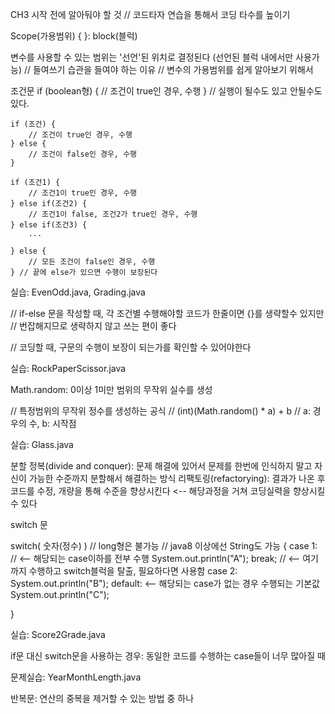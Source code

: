 CH3 시작 전에 알아둬야 할 것
// 코드타자 연습을 통해서 코딩 타수를 높이기

Scope(가용범위)
{ }: block(블럭)

변수를 사용할 수 있는 범위는 '선언'된 위치로 결정된다 (선언된 블럭 내에서만 사용가능)
// 들여쓰기 습관을 들여야 하는 이유
// 변수의 가용범위를 쉽게 알아보기 위해서

조건문
	if (boolean형) {
		// 조건이 true인 경우, 수행
	} // 실행이 될수도 있고 안될수도 있다.

	if (조건) {
		// 조건이 true인 경우, 수행
	} else {
		// 조건이 false인 경우, 수행
	}

	if (조건1) {
		// 조건1이 true인 경우, 수행
	} else if(조건2) {
		// 조건1이 false, 조건2가 true인 경우, 수행
	} else if(조건3) {
		...

	} else {
		// 모든 조건이 false인 경우, 수행
	} // 끝에 else가 있으면 수행이 보장된다

실습: EvenOdd.java, Grading.java

// if-else 문을 작성할 때, 각 조건별 수행해야할 코드가 한줄이면 {}를 생략할수 있지만
// 번잡해지므로 생략하지 않고 쓰는 편이 좋다

// 코딩할 때, 구문의 수행이 보장이 되는가를 확인할 수 있어야한다

실습: RockPaperScissor.java

Math.random: 0이상 1미만 범위의 무작위 실수를 생성

// 특정범위의 무작위 정수를 생성하는 공식
// (int)(Math.random() * a) + b // a: 경우의 수, b: 시작점

실습: Glass.java

분할 정복(divide and conquer): 문제 해결에 있어서 문제를 한번에 인식하지 말고 자신이 가능한 수준까지 분할해서 해결하는 방식
리팩토링(refactorying): 결과가 나온 후 코드를 수정, 개량을 통해 수준을 향상시킨다 <-- 해당과정을 거쳐 코딩실력을 향상시킬 수 있다

switch 문

switch( 숫자(정수) ) // long형은 불가능 // java8 이상에선 String도 가능 {
	case 1:	// <-- 해당되는 case이하를 전부 수행
		System.out.println("A");
		break; // <-- 여기까지 수행하고 switch블럭을 탈출, 필요하다면 사용함
	case 2: 
		System.out.println("B");
	default: <-- 해당되는 case가 없는 경우 수행되는 기본값
		System.out.println("C");

}

실습: Score2Grade.java

if문 대신 switch문을 사용하는 경우: 동일한 코드를 수행하는 case들이 너무 많아질 때

문제실습: YearMonthLength.java

반복문: 연산의 중복을 제거할 수 있는 방법 중 하나